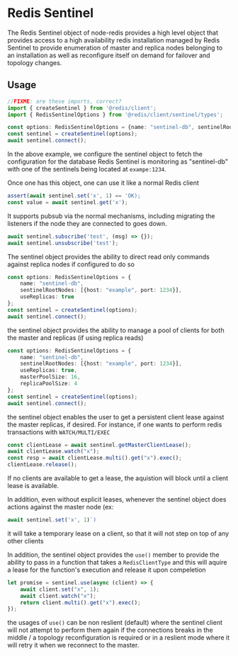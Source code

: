 # Redis Sentinel

The Redis Sentinel object of node-redis provides a high level object that provides access to a high availability redis installation managed by Redis Sentinel to provide enumeration of master and replica nodes belonging to an installation as well as reconfigure itself on demand for failover and topology changes.

## Usage

```typescript
//FIXME: are these imports, correct?
import { createSentinel } from '@redis/client';
import { RedisSentinelOptions } from '@redis/client/sentinel/types';

const options: RedisSentinelOptions = {name: "sentinel-db", sentinelRootNodes: [{host: "example", port: 1234}]};
const sentinel = createSentinel(options);
await sentinel.connect();
```

In the above example, we configure the sentinel object to fetch the configuration for the database Redis Sentinel is monitoring as "sentinel-db" with one of the sentinels being located at `exampe:1234`.

Once one has this object, one can use it like a normal Redis client

```typescript
assert(await sentinel.set('x', 1) == 'OK);
const value = await sentinel.get('x');
```

It supports pubsub via the normal mechanisms, including migrating the listeners if the node they are connected to goes down.

```typescript
await sentinel.subscribe('test', (msg) => {});
await sentinel.unsubscribe('test');
```

The sentinel object provides the ability to direct read only commands against replica nodes if configured to do so

```typescript
const options: RedisSentinelOptions = {
    name: "sentinel-db", 
    sentinelRootNodes: [{host: "example", port: 1234}], 
    useReplicas: true
};
const sentinel = createSentinel(options);
await sentinel.connect();
```

the sentinel object provides the ability to manage a pool of clients for both the master and replicas (if using replica reads)

```typescript
const options: RedisSentinelOptions = {
    name: "sentinel-db", 
    sentinelRootNodes: [{host: "example", port: 1234}], 
    useReplicas: true,
    masterPoolSize: 16,
    replicaPoolSize: 4
};
const sentinel = createSentinel(options);
await sentinel.connect();
```

the sentinel object enables the user to get a persistent client lease against the master replicas, if desired.  For instance, if one wants to perform redis transactions with `WATCH/MULTI/EXEC`

```typescript
const clientLease = await sentinel.getMasterClientLease();
await clientLease.watch("x"); 
const resp = await clientLease.multi().get("x").exec();
clientLease.release();
```

If no clients are available to get a lease, the aquistion will block until a client lease is available.

In addition, even without explicit leases, whenever the sentinel object does actions against the master node (ex: 

```typescript
await sentinel.set('x', 1)`)
```
it will take a temporary lease on a client, so that it will not step on top of any other clients

In addition, the sentinel object provides the `use()` member to provide the ability to pass in a function that takes a `RedisClientType` and this will aquire a lease for the function's execution and release it upon compeletion

```typescript
let promise = sentinel.use(async (client) => {
    await client.set("x", 1);
    await client.watch("x");
    return client.multi().get("x").exec();
});
```

the usages of `use()` can be non reslient (default) where the sentinel client will not attempt to perform them again if the connections breaks in the middle / a topology reconfiguration is required or in a reslient mode where it will retry it when we reconnect to the master.